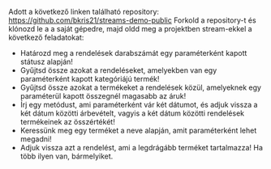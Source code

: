Adott a következő linken található repository: https://github.com/bkris21/streams-demo-public
Forkold a repository-t és klónozd le a a saját gépedre, majd oldd meg a projektben stream-ekkel a következő feladatokat:

* Határozd meg a rendelések darabszámát egy paraméterként kapott státusz alapján!
* Gyűjtsd össze azokat a rendeléseket, amelyekben van egy paraméterként kapott kategóriájú termék!
* Gyűjtsd össze azokat a termékeket a rendelések közül, amelyeknek egy paraméterül kapott összegnél magasabb az áruk!
* Írj egy metódust, ami paraméterként vár két dátumot, és adjuk vissza a két dátum közötti árbevételt,
vagyis a két dátum közötti rendelések termékeinek az összértékét!
* Keressünk meg egy terméket a neve alapján, amit paraméterként lehet megadni!
* Adjuk vissza azt a rendelést, ami a legdrágább terméket tartalmazza! Ha több ilyen van, bármelyiket.